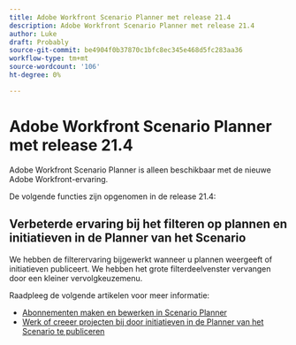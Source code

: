 ```yaml
---
title: Adobe Workfront Scenario Planner met release 21.4
description: Adobe Workfront Scenario Planner met release 21.4
author: Luke
draft: Probably
source-git-commit: be4904f0b37870c1bfc8ec345e468d5fc283aa36
workflow-type: tm+mt
source-wordcount: '106'
ht-degree: 0%

---
```


# Adobe Workfront Scenario Planner met release 21.4

Adobe Workfront Scenario Planner is alleen beschikbaar met de nieuwe Adobe Workfront-ervaring.

De volgende functies zijn opgenomen in de release 21.4:

## Verbeterde ervaring bij het filteren op plannen en initiatieven in de Planner van het Scenario

We hebben de filterervaring bijgewerkt wanneer u plannen weergeeft of initiatieven publiceert. We hebben het grote filterdeelvenster vervangen door een kleiner vervolgkeuzemenu.

Raadpleeg de volgende artikelen voor meer informatie:

* [Abonnementen maken en bewerken in Scenario Planner](../../../scenario-planner/create-and-edit-plans.md)
* [Werk of creeer projecten bij door initiatieven in de Planner van het Scenario te publiceren](../../../scenario-planner/publish-scenarios-update-projects.md)

